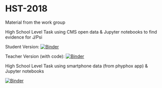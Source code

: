 # HST-2018
Material from the work group 

High School Level Task using CMS open data & Jupyter notebooks to find evidence for J/Psi

Student Version: 
[![Binder](https://mybinder.org/badge.svg)](https://mybinder.org/v2/gh/cms-opendata-education/HST-2018/master?filepath=Dimuon%20J_Psi%20for%20High%20School%20(Student%20Version).ipynb)

Teacher Version (with code):
[![Binder](https://mybinder.org/badge.svg)](https://mybinder.org/v2/gh/cms-opendata-education/HST-2018/master?filepath=Dimuon%20J_Psi%20for%20High%20School%20(Teacher%20Version%20with%20Code).ipynb)

High School Level Task using smartphone data (from phyphox app) & Jupyter notebooks

[![Binder](https://mybinder.org/badge.svg)](https://mybinder.org/v2/gh/cms-opendata-education/HST-2018/blob/master/elevator_student.ipynb/master)
